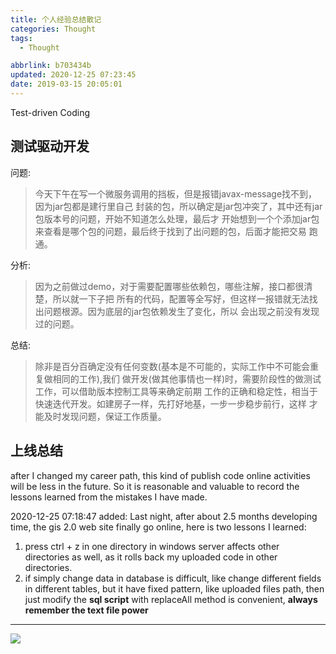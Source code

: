 ```yaml
---
title: 个人经验总结散记
categories: Thought
tags:
  - Thought

abbrlink: b703434b
updated: 2020-12-25 07:23:45
date: 2019-03-15 20:05:01
---
```

Test-driven Coding
<!-- more -->
## 测试驱动开发
问题:
> 今天下午在写一个微服务调用的挡板，但是报错javax-message找不到，因为jar包都是建行里自己
封装的包，所以确定是jar包冲突了，其中还有jar包版本号的问题，开始不知道怎么处理，最后才
开始想到一个个添加jar包来查看是哪个包的问题，最后终于找到了出问题的包，后面才能把交易
跑通。

分析:
> 因为之前做过demo，对于需要配置哪些依赖包，哪些注解，接口都很清楚，所以就一下子把
所有的代码，配置等全写好，但这样一报错就无法找出问题根源。因为底层的jar包依赖发生了变化，所以
会出现之前没有发现过的问题。

总结:
> 除非是百分百确定没有任何变数(基本是不可能的，实际工作中不可能会重复做相同的工作),我们
> 做开发(做其他事情也一样)时，需要阶段性的做测试工作，可以借助版本控制工具等来确定前期
> 工作的正确和稳定性，相当于快速迭代开发。如建房子一样，先打好地基，一步一步稳步前行，这样
> 才能及时发现问题，保证工作质量。

## 上线总结
after I changed my career path, this kind of publish code online activities will be less 
in the future. So it is reasonable and valuable to record the lessons learned from the 
mistakes I have made.

 2020-12-25 07:18:47 added:
Last night, after about 2.5 months developing time, the gis 2.0 web site finally go online,
here is two lessons I learned:
1.  press ctrl + z in one directory in windows server affects other directories as well, 
as it rolls back my uploaded code in other directories.
2. if simply change data in database is difficult, like change different fields in different
tables, but it have fixed pattern, like uploaded files path, then just modify the 
**sql script** with replaceAll method is convenient, **always remember the text file power**


<hr />
<img src="http://wutaotaospace.oss-cn-beijing.aliyuncs.com/image/20190315_1.jpg" class="full-image" />
